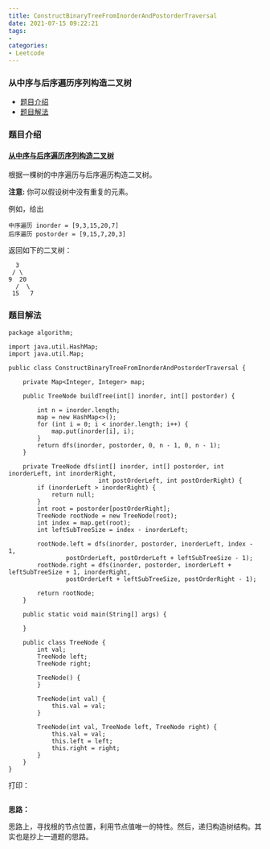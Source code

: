 ```yaml
---
title: ConstructBinaryTreeFromInorderAndPostorderTraversal
date: 2021-07-15 09:22:21
tags:
- 
categories:
- Leetcode 
---
```




### 从中序与后序遍历序列构造二叉树

- [题目介绍](https://yangtzeshore.github.io/2021/07/15/ConstructBinaryTreeFromInorderAndPostorderTraversal/#题目介绍)
- [题目解法](https://yangtzeshore.github.io/2021/07/15/ConstructBinaryTreeFromInorderAndPostorderTraversal/#题目解法)

### 题目介绍

#### [从中序与后序遍历序列构造二叉树](https://leetcode-cn.com/problems/construct-binary-tree-from-inorder-and-postorder-traversal/)

根据一棵树的中序遍历与后序遍历构造二叉树。

**注意:**
你可以假设树中没有重复的元素。

例如，给出

```
中序遍历 inorder = [9,3,15,20,7]
后序遍历 postorder = [9,15,7,20,3]
```

返回如下的二叉树：

```
  3
 / \
9  20
  /  \
 15   7
```

### 题目解法

```
package algorithm;

import java.util.HashMap;
import java.util.Map;

public class ConstructBinaryTreeFromInorderAndPostorderTraversal {

    private Map<Integer, Integer> map;

    public TreeNode buildTree(int[] inorder, int[] postorder) {

        int n = inorder.length;
        map = new HashMap<>();
        for (int i = 0; i < inorder.length; i++) {
            map.put(inorder[i], i);
        }
        return dfs(inorder, postorder, 0, n - 1, 0, n - 1);
    }

    private TreeNode dfs(int[] inorder, int[] postorder, int inorderLeft, int inorderRight,
                         int postOrderLeft, int postOrderRight) {
        if (inorderLeft > inorderRight) {
            return null;
        }
        int root = postorder[postOrderRight];
        TreeNode rootNode = new TreeNode(root);
        int index = map.get(root);
        int leftSubTreeSize = index - inorderLeft;

        rootNode.left = dfs(inorder, postorder, inorderLeft, index - 1,
                postOrderLeft, postOrderLeft + leftSubTreeSize - 1);
        rootNode.right = dfs(inorder, postorder, inorderLeft + leftSubTreeSize + 1, inorderRight,
                postOrderLeft + leftSubTreeSize, postOrderRight - 1);

        return rootNode;
    }

    public static void main(String[] args) {

    }

    public class TreeNode {
        int val;
        TreeNode left;
        TreeNode right;

        TreeNode() {
        }

        TreeNode(int val) {
            this.val = val;
        }

        TreeNode(int val, TreeNode left, TreeNode right) {
            this.val = val;
            this.left = left;
            this.right = right;
        }
    }
}
```

打印：

```

```

**思路：**

思路上，寻找根的节点位置，利用节点值唯一的特性。然后，递归构造树结构。其实也是抄上一道题的思路。
